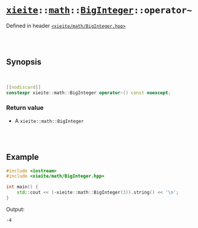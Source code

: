 # [`xieite`](../../../README.md)`::`[`math`](../../../docs/math.md)`::`[`BigInteger`](../../../docs/math/BigInteger.md)`::operator~`
Defined in header [`<xieite/math/BigInteger.hpp>`](../../../include/xieite/math/BigInteger.hpp)

<br/><br/>

## Synopsis

<br/>

```cpp
[[nodiscard]]
constexpr xieite::math::BigInteger operator~() const noexcept;
```
### Return value
- A `xieite::math::BigInteger`

<br/><br/>

## Example
```cpp
#include <iostream>
#include <xieite/math/BigInteger.hpp>

int main() {
	std::cout << (~xieite::math::BigInteger(3)).string() << '\n';
}
```
Output:
```
-4
```
